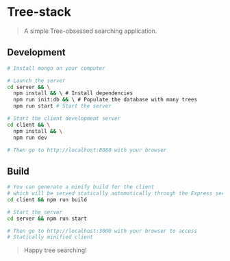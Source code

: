 # Tree-stack

> A simple Tree-obsessed searching application.

## Development

```bash
# Install mongo on your computer

# Launch the server
cd server && \
  npm install && \ # Install dependencies
  npm run init:db && \ # Populate the database with many trees
  npm run start # Start the server

# Start the client development server
cd client && \
  npm install && \
  npm run dev

# Then go to http://localhost:8080 with your browser
```

## Build

```bash
# You can generate a minify build for the client
# which will be served statically automatically through the Express server at the root path '/'
cd client && npm run build

# Start the server
cd server && npm run start

# Then go to http://localhost:3000 with your browser to access
# Statically minified client
```

> Happy tree searching!
